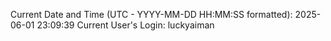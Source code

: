Current Date and Time (UTC - YYYY-MM-DD HH:MM:SS formatted): 2025-06-01 23:09:39
Current User's Login: luckyaiman
